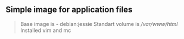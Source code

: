 ## Simple image for application files

> Base image is - debian:jessie
> Standart volume is */var/www/html*
> Installed vim and mc